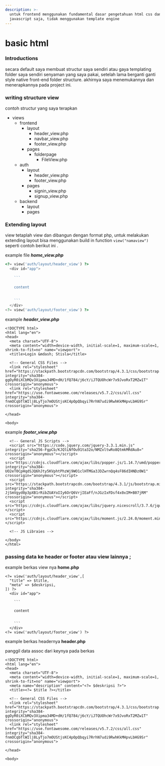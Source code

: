 ```yaml
---
description: >-
  untuk frontend menggunakan fundamental dasar pengetahuan html css dan
  javascript saja, tidak menggunakan template engine
---
```


# basic html



### Introductions

secara default saya membuat structur saya sendiri atau gaya templating folder saya sendiri senyaman yang saya pakai, setelah lama berganti ganti style native front-end folder structure. akhirnya saya menemukannya dan menerapkannya pada project ini.

### writing structure view

contoh structur yang saya terapkan

* views
  * frontend
    * layout
      * header\_view.php
      * navbar\_view.php
      * footer\_view.php
    * pages
      * folderpage
        * FileView.php
  * auth
    * layout
      * header\_view.php
      * footer\_view.php
    * pages
      * signin\_view.php
      * signup\_view.php
  * backend
    * layout
    * pages

### Extending layout

view tetaplah view dan dibangun dengan format php, untuk melakukan extending layout bisa menggunakan build in function `view("namaview")` seperti contoh berikut ini .

example file _**home\_view.php**_

````php
<?= view('auth/layout/header_view') ?>
  <div id="app">
  
    ```
    
    content
    
    
    ```
  </div>
<?= view('auth/layout/footer_view') ?>
````

example _**header\_view.php**_

```markup
<!DOCTYPE html>
<html lang="en">
<head>
  <meta charset="UTF-8">
  <meta content="width=device-width, initial-scale=1, maximum-scale=1, shrink-to-fit=no" name="viewport">
  <title>Login &mdash; Stisla</title>

  <!-- General CSS Files -->
  <link rel="stylesheet" href="https://stackpath.bootstrapcdn.com/bootstrap/4.3.1/css/bootstrap.min.css" integrity="sha384-ggOyR0iXCbMQv3Xipma34MD+dH/1fQ784/j6cY/iJTQUOhcWr7x9JvoRxT2MZw1T" crossorigin="anonymous">
  <link rel="stylesheet" href="https://use.fontawesome.com/releases/v5.7.2/css/all.css" integrity="sha384-fnmOCqbTlWIlj8LyTjo7mOUStjsKC4pOpQbqyi7RrhN7udi9RwhKkMHpvLbHG9Sr" crossorigin="anonymous">

</head>

<body>

```

example _**footer\_view.php**_

```markup
  <!-- General JS Scripts -->
  <script src="https://code.jquery.com/jquery-3.3.1.min.js" integrity="sha256-FgpCb/KJQlLNfOu91ta32o/NMZxltwRo8QtmkMRdAu8=" crossorigin="anonymous"></script>
  <script src="https://cdnjs.cloudflare.com/ajax/libs/popper.js/1.14.7/umd/popper.min.js" integrity="sha384-UO2eT0CpHqdSJQ6hJty5KVphtPhzWj9WO1clHTMGa3JDZwrnQq4sF86dIHNDz0W1" crossorigin="anonymous"></script>
  <script src="https://stackpath.bootstrapcdn.com/bootstrap/4.3.1/js/bootstrap.min.js" integrity="sha384-JjSmVgyd0p3pXB1rRibZUAYoIIy6OrQ6VrjIEaFf/nJGzIxFDsf4x0xIM+B07jRM" crossorigin="anonymous"></script>
  <script src="https://cdnjs.cloudflare.com/ajax/libs/jquery.nicescroll/3.7.6/jquery.nicescroll.min.js"></script>
  <script src="https://cdnjs.cloudflare.com/ajax/libs/moment.js/2.24.0/moment.min.js"></script>

  <!-- JS Libraies -->

</body>
</html>

```

### passing data ke header or footer atau view lainnya ;

example berkas view nya **home.php**

````markup
<?= view('auth/layout/header_view',[
  "title" => $title,
  "meta" => $deskripsi,
]) ?>
  <div id="app">
  
    ```
    
    content
    
    
    ```
  </div>
<?= view('auth/layout/footer_view') ?>
````

example berkas headernya **header.php**

panggil data assoc dari keynya pada berkas

```markup
<!DOCTYPE html>
<html lang="en">
<head>
  <meta charset="UTF-8">
  <meta content="width=device-width, initial-scale=1, maximum-scale=1, shrink-to-fit=no" name="viewport">
  <meta name="description" content="<?= $deskripsi ?>">
  <title><?= $title ?></title>

  <!-- General CSS Files -->
  <link rel="stylesheet" href="https://stackpath.bootstrapcdn.com/bootstrap/4.3.1/css/bootstrap.min.css" integrity="sha384-ggOyR0iXCbMQv3Xipma34MD+dH/1fQ784/j6cY/iJTQUOhcWr7x9JvoRxT2MZw1T" crossorigin="anonymous">
  <link rel="stylesheet" href="https://use.fontawesome.com/releases/v5.7.2/css/all.css" integrity="sha384-fnmOCqbTlWIlj8LyTjo7mOUStjsKC4pOpQbqyi7RrhN7udi9RwhKkMHpvLbHG9Sr" crossorigin="anonymous">

</head>

<body>

```
